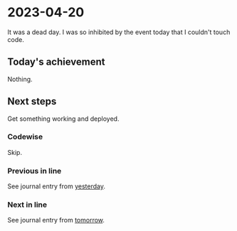 # 2023-04-20

It was a dead day. I was so inhibited by the event today that I couldn't touch
code.

## Today's achievement

Nothing.

## Next steps

Get something working and deployed.

### Codewise

Skip.

### Previous in line

See journal entry from [yesterday](./2023-04-19.md).

### Next in line

See journal entry from [tomorrow](./2023-04-21.md).
